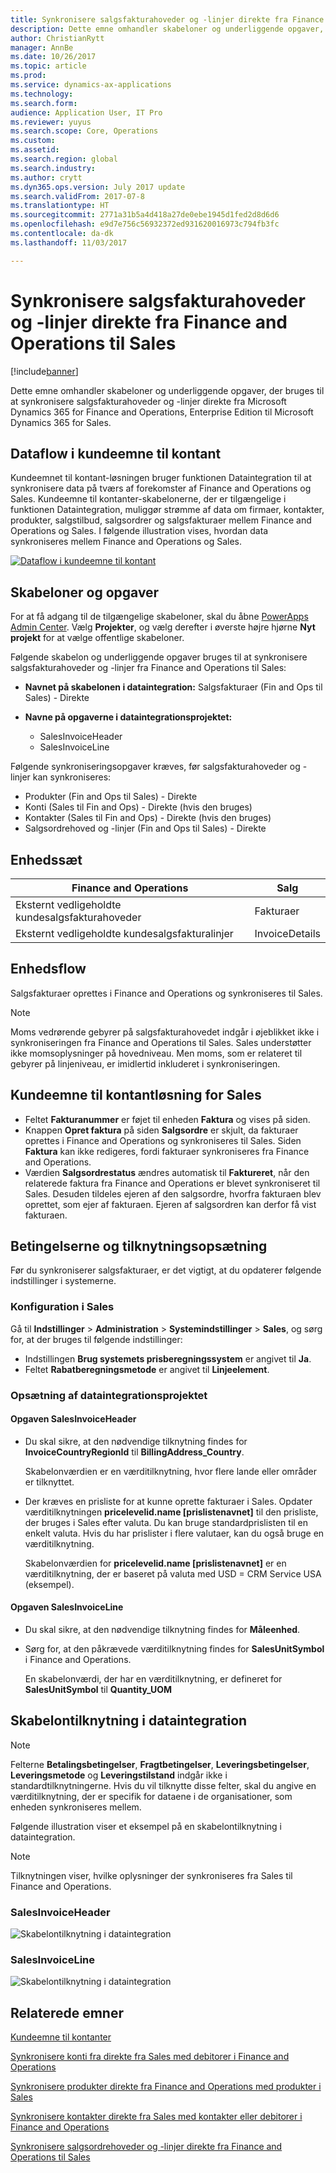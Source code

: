 ```yaml
---
title: Synkronisere salgsfakturahoveder og -linjer direkte fra Finance and Operations til Sales
description: Dette emne omhandler skabeloner og underliggende opgaver, der bruges til at synkronisere salgsfakturahoveder og -linjer direkte fra Microsoft Dynamics 365 for Finance and Operations, Enterprise Edition til Microsoft Dynamics 365 for Sales.
author: ChristianRytt
manager: AnnBe
ms.date: 10/26/2017
ms.topic: article
ms.prod: 
ms.service: dynamics-ax-applications
ms.technology: 
ms.search.form: 
audience: Application User, IT Pro
ms.reviewer: yuyus
ms.search.scope: Core, Operations
ms.custom: 
ms.assetid: 
ms.search.region: global
ms.search.industry: 
ms.author: crytt
ms.dyn365.ops.version: July 2017 update
ms.search.validFrom: 2017-07-8
ms.translationtype: HT
ms.sourcegitcommit: 2771a31b5a4d418a27de0ebe1945d1fed2d8d6d6
ms.openlocfilehash: e9d7e756c56932372ed931620016973c794fb3fc
ms.contentlocale: da-dk
ms.lasthandoff: 11/03/2017

---
```


# <a name="synchronize-sales-invoice-headers-and-lines-directly-from-finance-and-operations-to-sales"></a>Synkronisere salgsfakturahoveder og -linjer direkte fra Finance and Operations til Sales

[!include[banner](../includes/banner.md)]

Dette emne omhandler skabeloner og underliggende opgaver, der bruges til at synkronisere salgsfakturahoveder og -linjer direkte fra Microsoft Dynamics 365 for Finance and Operations, Enterprise Edition til Microsoft Dynamics 365 for Sales.

## <a name="data-flow-in-prospect-to-cash"></a>Dataflow i kundeemne til kontant

Kundeemnet til kontant-løsningen bruger funktionen Dataintegration til at synkronisere data på tværs af forekomster af Finance and Operations og Sales. Kundeemne til kontanter-skabelonerne, der er tilgængelige i funktionen Dataintegration, muliggør strømme af data om firmaer, kontakter, produkter, salgstilbud, salgsordrer og salgsfakturaer mellem Finance and Operations og Sales. I følgende illustration vises, hvordan data synkroniseres mellem Finance and Operations og Sales.

[![Dataflow i kundeemne til kontant](./media/prospect-to-cash-data-flow.png)](./media/prospect-to-cash-data-flow.png)

## <a name="templates-and-tasks"></a>Skabeloner og opgaver

For at få adgang til de tilgængelige skabeloner, skal du åbne [PowerApps Admin Center](https://preview.admin.powerapps.com/dataintegration). Vælg **Projekter**, og vælg derefter i øverste højre hjørne **Nyt projekt** for at vælge offentlige skabeloner.

Følgende skabelon og underliggende opgaver bruges til at synkronisere salgsfakturahoveder og -linjer fra Finance and Operations til Sales:

- **Navnet på skabelonen i dataintegration:** Salgsfakturaer (Fin and Ops til Sales) - Direkte
- **Navne på opgaverne i dataintegrationsprojektet:**

    - SalesInvoiceHeader
    - SalesInvoiceLine

Følgende synkroniseringsopgaver kræves, før salgsfakturahoveder og -linjer kan synkroniseres:

- Produkter (Fin and Ops til Sales) - Direkte
- Konti (Sales til Fin and Ops) - Direkte (hvis den bruges)
- Kontakter (Sales til Fin and Ops) - Direkte (hvis den bruges)
- Salgsordrehoved og -linjer (Fin and Ops til Sales) - Direkte

## <a name="entity-set"></a>Enhedssæt

| Finance and Operations                               | Salg          |
|------------------------------------------------------|----------------|
| Eksternt vedligeholdte kundesalgsfakturahoveder | Fakturaer       |
| Eksternt vedligeholdte kundesalgsfakturalinjer   | InvoiceDetails |

## <a name="entity-flow"></a>Enhedsflow

Salgsfakturaer oprettes i Finance and Operations og synkroniseres til Sales.

> [!NOTE]
> Moms vedrørende gebyrer på salgsfakturahovedet indgår i øjeblikket ikke i synkroniseringen fra Finance and Operations til Sales. Sales understøtter ikke momsoplysninger på hovedniveau. Men moms, som er relateret til gebyrer på linjeniveau, er imidlertid inkluderet i synkroniseringen.

## <a name="prospect-to-cash-solution-for-sales"></a>Kundeemne til kontantløsning for Sales

- Feltet **Fakturanummer** er føjet til enheden **Faktura** og vises på siden.
- Knappen **Opret faktura** på siden **Salgsordre** er skjult, da fakturaer oprettes i Finance and Operations og synkroniseres til Sales. Siden **Faktura** kan ikke redigeres, fordi fakturaer synkroniseres fra Finance and Operations.
- Værdien **Salgsordrestatus** ændres automatisk til **Faktureret**, når den relaterede faktura fra Finance and Operations er blevet synkroniseret til Sales. Desuden tildeles ejeren af den salgsordre, hvorfra fakturaen blev oprettet, som ejer af fakturaen. Ejeren af salgsordren kan derfor få vist fakturaen.

## <a name="preconditions-and-mapping-setup"></a>Betingelserne og tilknytningsopsætning

Før du synkroniserer salgsfakturaer, er det vigtigt, at du opdaterer følgende indstillinger i systemerne.

### <a name="setup-in-sales"></a>Konfiguration i Sales

Gå til **Indstillinger** > **Administration** > **Systemindstillinger** > **Sales**, og sørg for, at der bruges til følgende indstillinger:

- Indstillingen **Brug systemets prisberegningssystem** er angivet til **Ja**.
- Feltet **Rabatberegningsmetode** er angivet til **Linjeelement**.

### <a name="setup-in-the-data-integration-project"></a>Opsætning af dataintegrationsprojektet

#### <a name="salesinvoiceheader-task"></a>Opgaven SalesInvoiceHeader

- Du skal sikre, at den nødvendige tilknytning findes for **InvoiceCountryRegionId** til **BillingAddress\_Country**.

    Skabelonværdien er en værditilknytning, hvor flere lande eller områder er tilknyttet.

- Der kræves en prisliste for at kunne oprette fakturaer i Sales. Opdater værditilknytningen **pricelevelid.name \[prislistenavnet\]** til den prisliste, der bruges i Sales efter valuta. Du kan bruge standardprislisten til en enkelt valuta. Hvis du har prislister i flere valutaer, kan du også bruge en værditilknytning.

    Skabelonværdien for **pricelevelid.name \[prislistenavnet\]** er en værditilknytning, der er baseret på valuta med USD = CRM Service USA (eksempel).  
    
#### <a name="salesinvoiceline-task"></a>Opgaven SalesInvoiceLine

- Du skal sikre, at den nødvendige tilknytning findes for **Måleenhed**.
- Sørg for, at den påkrævede værditilknytning findes for **SalesUnitSymbol** i Finance and Operations.

    En skabelonværdi, der har en værditilknytning, er defineret for **SalesUnitSymbol** til **Quantity\_UOM**

## <a name="template-mapping-in-data-integration"></a>Skabelontilknytning i dataintegration

> [!NOTE]
> Felterne **Betalingsbetingelser**, **Fragtbetingelser**, **Leveringsbetingelser**, **Leveringsmetode** og **Leveringstilstand** indgår ikke i standardtilknytningerne. Hvis du vil tilknytte disse felter, skal du angive en værditilknytning, der er specifik for dataene i de organisationer, som enheden synkroniseres mellem.

Følgende illustration viser et eksempel på en skabelontilknytning i dataintegration. 

> [!NOTE]
> Tilknytningen viser, hvilke oplysninger der synkroniseres fra Sales til Finance and Operations.

### <a name="salesinvoiceheader"></a>SalesInvoiceHeader

![Skabelontilknytning i dataintegration](./media/sales-invoice-direct-template-mapping-data-integrator-1.png)

### <a name="salesinvoiceline"></a>SalesInvoiceLine

![Skabelontilknytning i dataintegration](./media/sales-invoice-direct-template-mapping-data-integrator-2.png)



## <a name="related-topics"></a>Relaterede emner

[Kundeemne til kontanter](prospect-to-cash.md)

[Synkronisere konti fra direkte fra Sales med debitorer i Finance and Operations](accounts-template-mapping-direct.md)

[Synkronisere produkter direkte fra Finance and Operations med produkter i Sales](products-template-mapping-direct.md)

[Synkronisere kontakter direkte fra Sales med kontakter eller debitorer i Finance and Operations](contacts-template-mapping-direct.md)

[Synkronisere salgsordrehoveder og -linjer direkte fra Finance and Operations til Sales](sales-order-template-mapping-direct.md)







